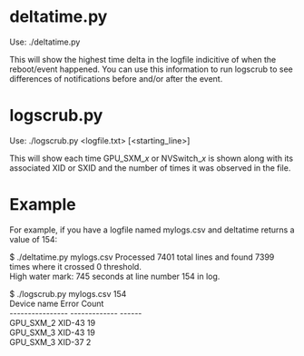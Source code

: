 # deltatime.py

Use:
./deltatime.py <logfile>

This will show the highest time delta in the logfile indicitive of when the reboot/event happened.
You can use this information to run logscrub to see differences of notifications before and/or after the event.

# logscrub.py

Use:
./logscrub.py <logfile.txt> [<starting_line>]

This will show each time GPU_SXM_<i>x</i> or NVSwitch_<i>x</i> is shown along with its associated XID or SXID and the number of times it was observed in the file.

# Example

For example, if you have a logfile named mylogs.csv and deltatime returns a value of 154:

$ ./deltatime.py mylogs.csv
Processed 7401 total lines and found 7399 times where it crossed 0 threshold.<br>
High water mark: 745 seconds at line number 154 in log.

$ ./logscrub.py mylogs.csv 154<br>
Device name       Error          Count<br>
----------------  -------------  ------<br>
GPU_SXM_2          XID-43         19<br>
GPU_SXM_3          XID-43         19<br>
GPU_SXM_3          XID-37          2<br>
